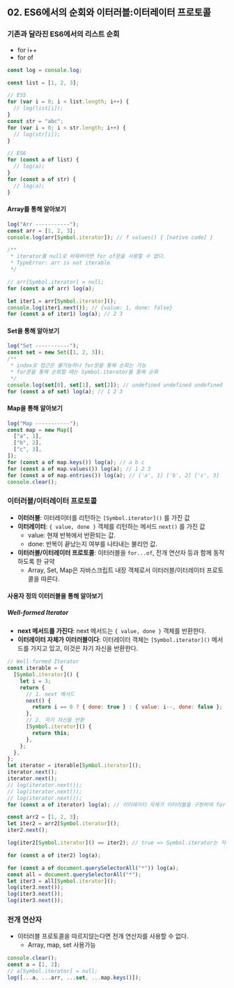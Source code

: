 ## 02. ES6에서의 순회와 이터러블:이터레이터 프로토콜

### 기존과 달라진 ES6에서의 리스트 순회

- for i++
- for of

```js
const log = console.log;

const list = [1, 2, 3];

// ES5
for (var i = 0; i < list.length; i++) {
  // log(list[i]);
}
const str = "abc";
for (var i = 0; i < str.length; i++) {
  // log(str[i]);
}

// ES6
for (const a of list) {
  // log(a);
}
for (const a of str) {
  // log(a);
}
```

#### Array를 통해 알아보기

```js
log("Arr -----------");
const arr = [1, 2, 3];
console.log(arr[Symbol.iterator]); // f values() { [native code] }

/**
 * iterator를 null로 바꿔버리면 for of문을 사용할 수 없다.
 * TypeError: arr is not iterable
 */

// arr[Symbol.iterator] = null;
for (const a of arr) log(a);

let iter1 = arr[Symbol.iterator]();
console.log(iter1.next()); // {value: 1, done: false}
for (const a of iter1) log(a); // 2 3
```

#### Set을 통해 알아보기

```js
log("Set -----------");
const set = new Set([1, 2, 3]);
/**
 * index로 접근은 불가능하나 for문을 통해 순회는 가능
 * for문을 통해 순회할 때는 Symbol.iterator를 통해 순회
 */
console.log(set[0], set[1], set[2]); // undefined undefined undefined
for (const a of set) log(a); // 1 2 3
```

#### Map을 통해 알아보기

```js
log("Map -----------");
const map = new Map([
  ["a", 1],
  ["b", 2],
  ["c", 3],
]);
for (const a of map.keys()) log(a); // a b c
for (const a of map.values()) log(a); // 1 2 3
for (const a of map.entries()) log(a); // ['a', 1] ['b', 2] ['c', 3]
console.clear();
```

### 이터러블/이터레이터 프로토콜

- **이터러블**: 이터레이터를 리턴하는 `[Symbol.iterator]()` 를 가진 값
- **이터레이터**: `{ value, done }` 객체를 리턴하는 메서드 `next()` 를 가진 값
  - value: 현재 반복에서 반환되는 값.
  - done: 반복이 끝났는지 여부를 나타내는 불리언 값.
- **이터러블/이터레이터 프로토콜**: 이터러블을 `for...of`, 전개 연산자 등과 함께 동작하도록 한 규약
  - Array, Set, Map은 자바스크립트 내장 객체로서 이터러블/이터레이터 프로토콜을 따른다.

#### 사용자 정의 이터러블을 통해 알아보기

##### Well-formed Iterator

- **next 메서드를 가진다**: next 메서드는 `{ value, done }` 객체를 반환한다.
- **이터레이터 자체가 이터러블이다**: 이터레이터 객체는 `[Symbol.iterator]()` 메서드를 가지고 있고, 이것은 자기 자신을 반환한다.

```js
// Well-formed Iterator
const iterable = {
  [Symbol.iterator]() {
    let i = 3;
    return {
      // 1. next 메서드
      next() {
        return i == 0 ? { done: true } : { value: i--, done: false };
      },
      // 2. 자기 자신을 반환
      [Symbol.iterator]() {
        return this;
      },
    };
  },
};
let iterator = iterable[Symbol.iterator]();
iterator.next();
iterator.next();
// log(iterator.next());
// log(iterator.next());
// log(iterator.next());
for (const a of iterator) log(a); // 이터레이터 자체가 이터러블을 구현하여 for ...of 루프에서 정상 동작함

const arr2 = [1, 2, 3];
let iter2 = arr2[Symbol.iterator]();
iter2.next();

log(iter2[Symbol.iterator]() == iter2); // true => Symbol.iterator는 자기 자신을 return하기 때문

for (const a of iter2) log(a);

for (const a of document.querySelectorAll("*")) log(a);
const all = document.querySelectorAll("*");
let iter3 = all[Symbol.iterator]();
log(iter3.next());
log(iter3.next());
log(iter3.next());
```

### 전개 연산자

- 이터러블 프로토콜을 따르지않는다면 전개 연산자를 사용할 수 없다.
  - Array, map, set 사용가능

```js
console.clear();
const a = [1, 2];
// a[Symbol.iterator] = null;
log([...a, ...arr, ...set, ...map.keys()]);
```
